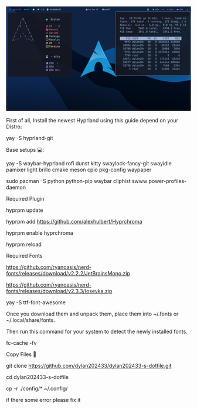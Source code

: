 ![Alt Text](some-cool-hyprland.png)

First of all, Install the newest Hyprland using this guide depend on your Distro:

yay -S hyprland-git

Base setups 💻:

yay -S waybar-hyprland rofi dunst kitty swaylock-fancy-git swayidle pamixer light brillo cmake meson cpio pkg-config waypaper

sudo pacman -S python python-pip waybar cliphist swww  power-profiles-daemon

Required Plugin

hyprpm update

hyprpm add https://github.com/alexhulbert/Hyprchroma

hyprpm enable hyprchroma

hyprpm reload

Required Fonts

https://github.com/ryanoasis/nerd-fonts/releases/download/v2.2.2/JetBrainsMono.zip

https://github.com/ryanoasis/nerd-fonts/releases/download/v2.3.3/Iosevka.zip

yay -S ttf-font-awesome

Once you download them and unpack them, place them into ~/.fonts or ~/.local/share/fonts.

Then run this command for your system to detect the newly installed fonts.

fc-cache -fv

Copy Files 💾

git clone https://github.com/dylan202433/dylan202433-s-dotfile.git

cd dylan202433-s-dotfile

cp -r ./config/* ~/.config/

if there some error please fix it
